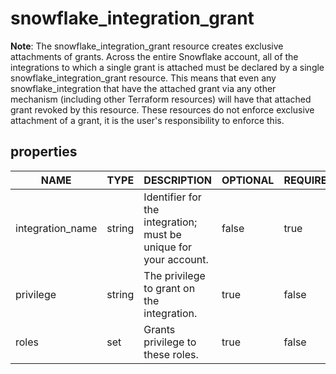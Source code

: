 
# snowflake_integration_grant

<!-- These docs are auto-generated by code in ./docgen, run by with make docs. Manual edits will be overwritten. -->

**Note**: The snowflake_integration_grant resource creates exclusive attachments of grants.
		Across the entire Snowflake account, all of the integrations to which a single grant is attached must be declared
		by a single snowflake_integration_grant resource. This means that even any snowflake_integration that have the attached
		grant via any other mechanism (including other Terraform resources) will have that attached grant revoked by this resource.
		These resources do not enforce exclusive attachment of a grant, it is the user's responsibility to enforce this.
		
## properties

|       NAME       |  TYPE  |                           DESCRIPTION                            | OPTIONAL | REQUIRED  | COMPUTED | DEFAULT |
|------------------|--------|------------------------------------------------------------------|----------|-----------|----------|---------|
| integration_name | string | Identifier for the integration; must be unique for your account. | false    | true      | false    | <nil>   |
| privilege        | string | The privilege to grant on the integration.                       | true     | false     | false    | "USAGE" |
| roles            | set    | Grants privilege to these roles.                                 | true     | false     | false    | <nil>   |
